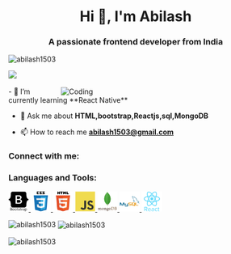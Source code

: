 <h1 align="center">Hi 👋, I'm Abilash</h1>

<h3 align="center">A passionate frontend developer from India</h3>

<p align="left"> <img src="https://komarev.com/ghpvc/?username=abilash1503&label=Profile%20views&color=0e75b6&style=flat" alt="abilash1503" /> </p>

<p align="left"> <a href="https://github.com/ryo-ma/github-profile-trophy"><img src="https://cdn.dribbble.com/users/1068771/screenshots/14225432/media/0da8c461ba3920a8c827d864a6e051ed.jpg?compress=1&resize=400x300&vertical=top" /></a> </p>
<img align="right" alt="Coding" width="400" src=""/>
- 🌱 I’m currently learning **React Native**

- 💬 Ask me about **HTML,bootstrap,Reactjs,sql,MongoDB**

- 📫 How to reach me **abilash1503@gmail.com**

<h3 align="left">Connect with me:</h3>
<p align="left">
</p>

<h3 align="left">Languages and Tools:</h3>
<p align="left"> <a href="https://getbootstrap.com" target="_blank" rel="noreferrer"> <img src="https://raw.githubusercontent.com/devicons/devicon/master/icons/bootstrap/bootstrap-plain-wordmark.svg" alt="bootstrap" width="40" height="40"/> </a> <a href="https://www.w3schools.com/css/" target="_blank" rel="noreferrer"> <img src="https://raw.githubusercontent.com/devicons/devicon/master/icons/css3/css3-original-wordmark.svg" alt="css3" width="40" height="40"/> </a> <a href="https://www.w3.org/html/" target="_blank" rel="noreferrer"> <img src="https://raw.githubusercontent.com/devicons/devicon/master/icons/html5/html5-original-wordmark.svg" alt="html5" width="40" height="40"/> </a> <a href="https://developer.mozilla.org/en-US/docs/Web/JavaScript" target="_blank" rel="noreferrer"> <img src="https://raw.githubusercontent.com/devicons/devicon/master/icons/javascript/javascript-original.svg" alt="javascript" width="40" height="40"/> </a> <a href="https://www.mongodb.com/" target="_blank" rel="noreferrer"> <img src="https://raw.githubusercontent.com/devicons/devicon/master/icons/mongodb/mongodb-original-wordmark.svg" alt="mongodb" width="40" height="40"/> </a> <a href="https://www.mysql.com/" target="_blank" rel="noreferrer"> <img src="https://raw.githubusercontent.com/devicons/devicon/master/icons/mysql/mysql-original-wordmark.svg" alt="mysql" width="40" height="40"/> </a> <a href="https://reactjs.org/" target="_blank" rel="noreferrer"> <img src="https://raw.githubusercontent.com/devicons/devicon/master/icons/react/react-original-wordmark.svg" alt="react" width="40" height="40"/> </a> </p>

<p><img align="left" src="https://github-readme-stats.vercel.app/api/top-langs?username=abilash1503&show_icons=true&locale=en&layout=compact" alt="abilash1503" /></p>

<p>&nbsp;<img align="center" src="https://github-readme-stats.vercel.app/api?username=abilash1503&show_icons=true&locale=en" alt="abilash1503" /></p>

<p><img align="center" src="https://github-readme-streak-stats.herokuapp.com/?user=abilash1503&" alt="abilash1503" /></p>

